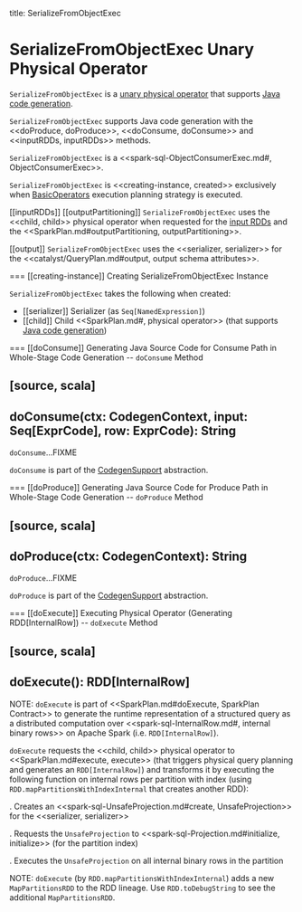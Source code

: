 title: SerializeFromObjectExec

# SerializeFromObjectExec Unary Physical Operator

`SerializeFromObjectExec` is a [unary physical operator](UnaryExecNode.md) that supports [Java code generation](CodegenSupport.md).

`SerializeFromObjectExec` supports Java code generation with the <<doProduce, doProduce>>, <<doConsume, doConsume>> and <<inputRDDs, inputRDDs>> methods.

`SerializeFromObjectExec` is a <<spark-sql-ObjectConsumerExec.md#, ObjectConsumerExec>>.

`SerializeFromObjectExec` is <<creating-instance, created>> exclusively when [BasicOperators](../execution-planning-strategies/BasicOperators.md) execution planning strategy is executed.

[[inputRDDs]]
[[outputPartitioning]]
`SerializeFromObjectExec` uses the <<child, child>> physical operator when requested for the [input RDDs](CodegenSupport.md#inputRDDs) and the <<SparkPlan.md#outputPartitioning, outputPartitioning>>.

[[output]]
`SerializeFromObjectExec` uses the <<serializer, serializer>> for the <<catalyst/QueryPlan.md#output, output schema attributes>>.

=== [[creating-instance]] Creating SerializeFromObjectExec Instance

`SerializeFromObjectExec` takes the following when created:

* [[serializer]] Serializer (as `Seq[NamedExpression]`)
* [[child]] Child <<SparkPlan.md#, physical operator>> (that supports [Java code generation](CodegenSupport.md))

=== [[doConsume]] Generating Java Source Code for Consume Path in Whole-Stage Code Generation -- `doConsume` Method

[source, scala]
----
doConsume(ctx: CodegenContext, input: Seq[ExprCode], row: ExprCode): String
----

`doConsume`...FIXME

`doConsume` is part of the [CodegenSupport](CodegenSupport.md#doConsume) abstraction.

=== [[doProduce]] Generating Java Source Code for Produce Path in Whole-Stage Code Generation -- `doProduce` Method

[source, scala]
----
doProduce(ctx: CodegenContext): String
----

`doProduce`...FIXME

`doProduce` is part of the [CodegenSupport](CodegenSupport.md#doProduce) abstraction.

=== [[doExecute]] Executing Physical Operator (Generating RDD[InternalRow]) -- `doExecute` Method

[source, scala]
----
doExecute(): RDD[InternalRow]
----

NOTE: `doExecute` is part of <<SparkPlan.md#doExecute, SparkPlan Contract>> to generate the runtime representation of a structured query as a distributed computation over <<spark-sql-InternalRow.md#, internal binary rows>> on Apache Spark (i.e. `RDD[InternalRow]`).

`doExecute` requests the <<child, child>> physical operator to <<SparkPlan.md#execute, execute>> (that triggers physical query planning and generates an `RDD[InternalRow]`) and transforms it by executing the following function on internal rows per partition with index (using `RDD.mapPartitionsWithIndexInternal` that creates another RDD):

. Creates an <<spark-sql-UnsafeProjection.md#create, UnsafeProjection>> for the <<serializer, serializer>>

. Requests the `UnsafeProjection` to <<spark-sql-Projection.md#initialize, initialize>> (for the partition index)

. Executes the `UnsafeProjection` on all internal binary rows in the partition

NOTE: `doExecute` (by `RDD.mapPartitionsWithIndexInternal`) adds a new `MapPartitionsRDD` to the RDD lineage. Use `RDD.toDebugString` to see the additional `MapPartitionsRDD`.
